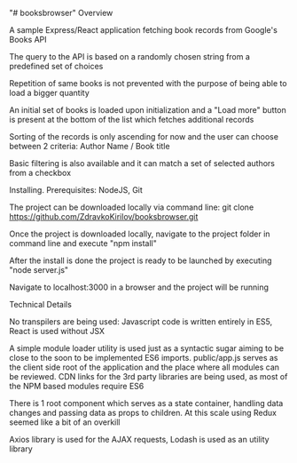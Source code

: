 "# booksbrowser"
Overview

A sample Express/React application fetching book records from Google's Books API

The query to the API is based on a randomly chosen string from a predefined set of choices

Repetition of same books is not prevented with the purpose of being able to load a bigger quantity


An initial set of books is loaded upon initialization and a "Load more" button is present at the bottom of the list which fetches additional records

Sorting of the records is only ascending for now and the user can choose between 2 criteria: Author Name / Book title

Basic filtering is also available and it can match a set of selected authors from a checkbox


Installing. Prerequisites: NodeJS, Git


The project can be downloaded locally via command line: git clone https://github.com/ZdravkoKirilov/booksbrowser.git

Once the project is downloaded locally, navigate to the project folder in command line and execute "npm install"

After the install is done the project is ready to be launched by executing "node server.js"

Navigate to localhost:3000 in a browser and the project will be running


Technical Details


No transpilers are being used: Javascript code is written entirely in ES5, React is used without JSX

A simple module loader utility is used just as a syntactic sugar aiming to be close to the soon to be implemented ES6 imports. public/app.js serves as the client side root of the application and the place where all modules can be reviewed. CDN links for the 3rd party libraries are being used, as most of the NPM based modules require ES6

There is 1 root component which serves as a state container, handling data changes and passing data as props to children. At this scale using Redux seemed like a bit of an overkill

Axios library is used for the AJAX requests, Lodash is used as an utility library
